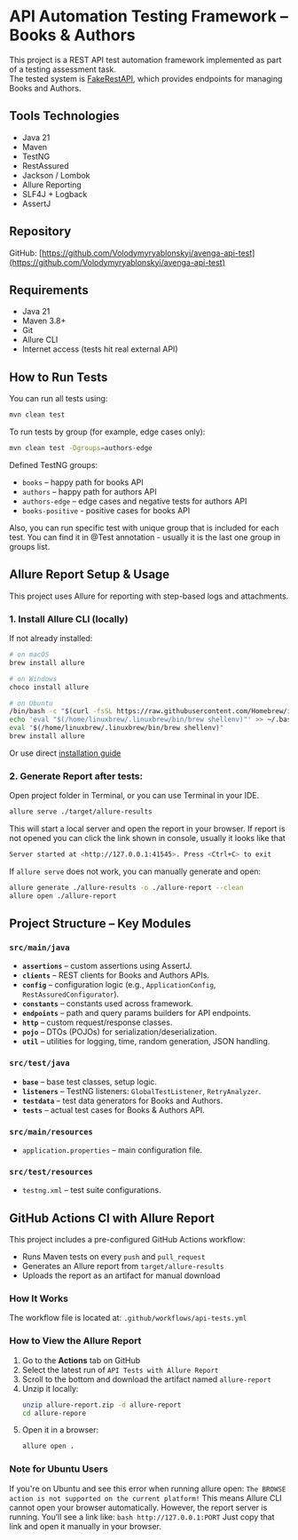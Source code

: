 # API Automation Testing Framework – Books & Authors

This project is a REST API test automation framework implemented as part of a testing assessment task.  
The tested system is [FakeRestAPI](https://fakerestapi.azurewebsites.net/index.html), 
which provides endpoints for managing Books and Authors.

## Tools Technologies

- Java 21
- Maven
- TestNG
- RestAssured
- Jackson / Lombok
- Allure Reporting
- SLF4J + Logback
- AssertJ 

## Repository

GitHub: [https://github.com/Volodymyryablonskyi/avenga-api-test](https://github.com/Volodymyryablonskyi/avenga-api-test)

## Requirements

- Java 21 
- Maven 3.8+ 
- Git
- Allure CLI 
- Internet access (tests hit real external API)

## How to Run Tests

You can run all tests using:

```bash
mvn clean test
```

To run tests by group (for example, edge cases only):

```bash
mvn clean test -Dgroups=authors-edge
```

Defined TestNG groups:
- `books` – happy path for books API
- `authors` – happy path for authors API
- `authors-edge` – edge cases and negative tests for authors API
- `books-positive` - positive cases for books API

Also, you can run specific test with unique group that is included for each test. 
You can find it in @Test annotation - usually it is the last one group in groups list.

## Allure Report Setup & Usage

This project uses Allure for reporting with step-based logs and attachments.

### 1. Install Allure CLI (locally)

If not already installed:

```bash
# on macOS
brew install allure     

# on Windows
choco install allure    

# on Ubuntu
/bin/bash -c "$(curl -fsSL https://raw.githubusercontent.com/Homebrew/install/HEAD/install.sh)"
echo 'eval "$(/home/linuxbrew/.linuxbrew/bin/brew shellenv)"' >> ~/.bashrc
eval "$(/home/linuxbrew/.linuxbrew/bin/brew shellenv)"
brew install allure
```

Or use direct [installation guide](https://docs.qameta.io/allure/#_installing_a_commandline)

### 2. Generate Report after tests:

Open project folder in Terminal, or you can use Terminal in your IDE.

```bash
allure serve ./target/allure-results
```
This will start a local server and open the report in your browser.
If report is not opened you can click the link shown in console,
usually it looks like that
```bash
Server started at <http://127.0.0.1:41545>. Press <Ctrl+C> to exit
```

If `allure serve` does not work, you can manually generate and open:

```bash
allure generate ./allure-results -o ./allure-report --clean
allure open ./allure-report
```

## Project Structure – Key Modules

### `src/main/java`
- **`assertions`** – custom assertions using AssertJ.
- **`clients`** – REST clients for Books and Authors APIs.
- **`config`** – configuration logic (e.g., `ApplicationConfig`, `RestAssuredConfigurator`).
- **`constants`** – constants used across framework.
- **`endpoints`** – path and query params builders for API endpoints.
- **`http`** – custom request/response classes.
- **`pojo`** – DTOs (POJOs) for serialization/deserialization.
- **`util`** – utilities for logging, time, random generation, JSON handling.

### `src/test/java`
- **`base`** – base test classes, setup logic.
- **`listeners`** – TestNG listeners: `GlobalTestListener`, `RetryAnalyzer`.
- **`testdata`** – test data generators for Books and Authors.
- **`tests`** – actual test cases for Books & Authors API.

### `src/main/resources`
- `application.properties` – main configuration file.

### `src/test/resources`
- `testng.xml` – test suite configurations.

## GitHub Actions CI with Allure Report

This project includes a pre-configured GitHub Actions workflow:

- Runs Maven tests on every `push` and `pull_request`
- Generates an Allure report from `target/allure-results`
- Uploads the report as an artifact for manual download

### How It Works

The workflow file is located at: `.github/workflows/api-tests.yml`

### How to View the Allure Report
1. Go to the **Actions** tab on GitHub
2. Select the latest run of `API Tests with Allure Report`
3. Scroll to the bottom and download the artifact named `allure-report`
4. Unzip it locally:
   ```bash
   unzip allure-report.zip -d allure-report
   cd allure-reporе
   ```
5. Open it in a browser:
   ```bash
   allure open .
    ```
### Note for Ubuntu Users
If you're on Ubuntu and see this error when running allure open:
`The BROWSE action is not supported on the current platform!`
This means Allure CLI cannot open your browser automatically.
However, the report server is running. You’ll see a link like: 
`bash http://127.0.0.1:PORT`
Just copy that link and open it manually in your browser.